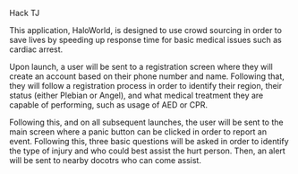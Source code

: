 Hack TJ

This application, HaloWorld, is designed to use crowd sourcing in order to save lives by speeding up response time for basic medical issues such as cardiac arrest.

Upon launch, a user will be sent to a registration screen where they will create an account based on their phone number and name. Following that, they will follow a registration process in order to identify their region, their status (either Plebian or Angel), and what medical treatment they are capable of performing, such as usage of AED or CPR.

Following this, and on all subsequent launches, the user will be sent to the main screen where a panic button can be clicked in order to report an event. Following this, three basic questions will be asked in order to identify the type of injury and who could best assist the hurt person. Then, an alert will be sent to nearby docotrs who can come assist.
